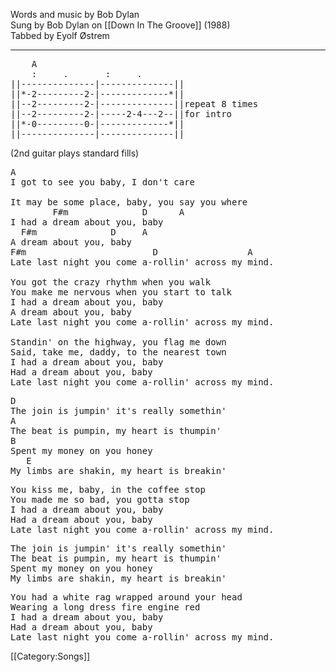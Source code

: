 Words and music by Bob Dylan<br>
Sung by Bob Dylan on [[Down In The Groove]] (1988)<br>
Tabbed by Eyolf Østrem

----
<pre class="tab">
    A
    :     .       :     .
||--------------|--------------||
||*-2---------2-|-------------*||
||--2---------2-|--------------||repeat 8 times
||--2---------2-|-----2-4---2--||for intro
||*-0---------0-|-------------*||
||--------------|--------------||
</pre>
(2nd guitar plays standard fills)

<pre class="verse">
A
I got to see you baby, I don't care

It may be some place, baby, you say you where
        F#m              D      A
I had a dream about you, baby
  F#m              D     A
A dream about you, baby
F#m                        D                 A
Late last night you come a-rollin' across my mind.

You got the crazy rhythm when you walk
You make me nervous when you start to talk
I had a dream about you, baby
A dream about you, baby
Late last night you come a-rollin' across my mind.

Standin' on the highway, you flag me down
Said, take me, daddy, to the nearest town
I had a dream about you, baby
Had a dream about you, baby
Late last night you come a-rollin' across my mind.
</pre>

<pre class="refrain">
D
The join is jumpin' it's really somethin'
A
The beat is pumpin, my heart is thumpin'
B
Spent my money on you honey
   E
My limbs are shakin, my heart is breakin'
</pre>

<pre class="verse">
You kiss me, baby, in the coffee stop
You made me so bad, you gotta stop
I had a dream about you, baby
Had a dream about you, baby
Late last night you come a-rollin' across my mind.
</pre>

<pre class="refrain">
The join is jumpin' it's really somethin'
The beat is pumpin, my heart is thumpin'
Spent my money on you honey
My limbs are shakin, my heart is breakin'
</pre>

<pre class="verse">
You had a white rag wrapped around your head
Wearing a long dress fire engine red
I had a dream about you, baby
Had a dream about you, baby
Late last night you come a-rollin' across my mind.
</pre>

[[Category:Songs]]